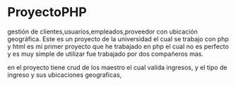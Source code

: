 # ProyectoPHP
gestión de clientes,usuarios,empleados,proveedor con ubicación geográfica.
Este es un proyecto de la universidad el cual se trabajo con php y html es mi primer proyecto que he trabajado en php
el cual no es perfecto y es muy simple de utilizar fue trabajado por dos compañeros mas.

en el proyecto tiene crud de los maestro el cual valida ingresos, y el tipo de ingreso y sus ubicaciones geograficas,
